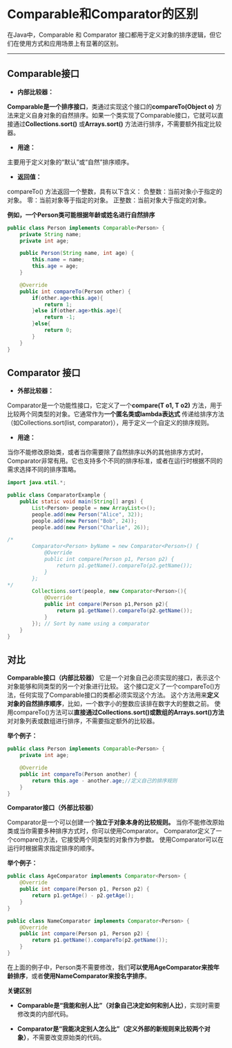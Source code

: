 # Comparable和Comparator的区别

在Java中，Comparable 和 Comparator 接口都用于定义对象的排序逻辑，但它们在使用方式和应用场景上有显著的区别。

---

## Comparable接口

- **内部比较器：**

**Comparable是一个排序接口**，类通过实现这个接口的**compareTo(Object o)** 方法来定义自身对象的自然排序。如果一个类实现了Comparable接口，它就可以直接通过**Collections.sort()** 或**Arrays.sort()** 方法进行排序，不需要额外指定比较器。

- **用途：**

主要用于定义对象的“默认”或“自然”排序顺序。
- **返回值：**

compareTo() 方法返回一个整数，具有以下含义：
负整数：当前对象小于指定的对象。
零：当前对象等于指定的对象。
正整数：当前对象大于指定的对象。

**例如，一个Person类可能根据年龄或姓名进行自然排序**

```java
public class Person implements Comparable<Person> {
    private String name;
    private int age;

    public Person(String name, int age) {
        this.name = name;
        this.age = age;
    }

    @Override
    public int compareTo(Person other) {
        if(other.age<this.age){
            return 1;
        }else if(other.age>this.age){
            return -1;
        }else{
            return 0;
        }
    }
}
```


## Comparator 接口

- **外部比较器：**

Comparator是一个功能性接口，它定义了一个**compare(T o1, T o2)** 方法，用于比较两个同类型的对象。它通常作为**一个匿名类或lambda表达式** 传递给排序方法（如Collections.sort(list, comparator)），用于定义一个自定义的排序规则。

- **用途：**

当你不能修改原始类，或者当你需要除了自然排序以外的其他排序方式时，Comparator非常有用。它也支持多个不同的排序标准，或者在运行时根据不同的需求选择不同的排序策略。

```java
import java.util.*;

public class ComparatorExample {
    public static void main(String[] args) {
        List<Person> people = new ArrayList<>();
        people.add(new Person("Alice", 32));
        people.add(new Person("Bob", 24));
        people.add(new Person("Charlie", 26));

/*
        Comparator<Person> byName = new Comparator<Person>() {
            @Override
            public int compare(Person p1, Person p2) {
                return p1.getName().compareTo(p2.getName());
            }
        };
*/
        Collections.sort(people, new Comparator<Person>(){
            @Override
            public int compare(Person p1,Person p2){
                return p1.getName().compareTo(p2.getName());
            }
        }); // Sort by name using a comparator
    }
}
```

## 对比

**Comparable接口（内部比较器）**
它是一个对象自己必须实现的接口，表示这个对象能够和同类型的另一个对象进行比较。
这个接口定义了一个compareTo()方法，任何实现了Comparable接口的类都必须实现这个方法。
这个方法用来**定义对象的自然排序顺序**，比如，一个数字小的整数应该排在数字大的整数之前。
使用compareTo()方法可以**直接通过Collections.sort()或数组的Arrays.sort()方法** 对对象列表或数组进行排序，不需要指定额外的比较器。

**举个例子：**

```java
public class Person implements Comparable<Person> {
    private int age;

    @Override
    public int compareTo(Person another) {
        return this.age - another.age;//定义自己的排序规则
    }
}
```

**Comparator接口（外部比较器）**

Comparator是一个可以创建一个**独立于对象本身的比较规则。**
当你不能修改原始类或当你需要多种排序方式时，你可以使用Comparator。
Comparator定义了一个compare()方法，它接受两个同类型的对象作为参数。
使用Comparator可以在运行时根据需求指定排序的顺序。

**举个例子：**

```java
public class AgeComparator implements Comparator<Person> {
    @Override
    public int compare(Person p1, Person p2) {
        return p1.getAge() - p2.getAge();
    }
}

public class NameComparator implements Comparator<Person> {
    @Override
    public int compare(Person p1, Person p2) {
        return p1.getName().compareTo(p2.getName());
    }
}
```
在上面的例子中，Person类不需要修改，我们**可以使用AgeComparator来按年龄排序**，或者**使用NameComparator来按名字排序**。

**关键区别**

- **Comparable是“我能和别人比”（对象自己决定如何和别人比）**，实现时需要修改类的内部代码。

- **Comparator是“我能决定别人怎么比”（定义外部的新规则来比较两个对象）**，不需要改变原始类的代码。

